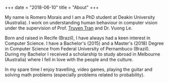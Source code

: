 +++
date = "2018-06-10"
title = "About"
+++

My name is Romero Morais and I am a PhD student at Deakin University (Australia). I work on understanding human behaviour in computer vision under the supervision of Prof. [Truyen Tran](https://truyentran.github.io/index.html) and Dr. Vuong Le.

Born and raised in Recife (Brazil), I have always had a keen interest in Computer Science. I have a Bachelor's (2015) and a Master's (2018) Degree in Computer Science from Federal University of Pernambuco (Brazil). During my Bachelor I received a scholarship to study abroad in Melbourne (Australia) where I fell in love with the people and the culture. 

In my spare time I enjoy travelling, video games, playing the guitar and solving math problems (especially problems related to probability).